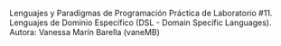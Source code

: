 Lenguajes y Paradigmas de Programación
Práctica de Laboratorio #11. Lenguajes de Dominio Específico (DSL - Domain Specific Languages).
Autora: Vanessa Marín Barella (vaneMB)
   

